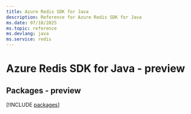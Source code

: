 ```yaml
---
title: Azure Redis SDK for Java
description: Reference for Azure Redis SDK for Java
ms.date: 07/18/2025
ms.topic: reference
ms.devlang: java
ms.service: redis
---
```

# Azure Redis SDK for Java - preview
## Packages - preview
[!INCLUDE [packages](redis-index.md)]